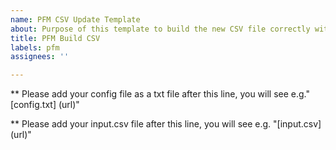 ```yaml
---
name: PFM CSV Update Template
about: Purpose of this template to build the new CSV file correctly with PFM
title: PFM Build CSV
labels: pfm
assignees: ''

---
```


** Please add your config file as a txt file after this line, you will see e.g."[config.txt] (url)" 

** Please add your input.csv file after this line, you will see e.g. "[input.csv] (url)"

